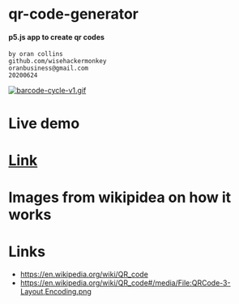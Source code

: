 # qr-code-generator
#### p5.js app to create qr codes 
```
by oran collins
github.com/wisehackermonkey
oranbusiness@gmail.com
20200624
```

[![barcode-cycle-v1.gif](https://i.postimg.cc/L85FgWTJ/barcode-cycle-v1.gif)](https://postimg.cc/XpRzTQtW)
# Live demo 
# [Link](https://wisehackermonkey.github.io/qr-code-generator/)

# Images from wikipidea on how it works


# Links
- https://en.wikipedia.org/wiki/QR_code
- https://en.wikipedia.org/wiki/QR_code#/media/File:QRCode-3-Layout,Encoding.png


